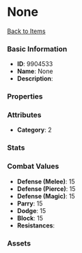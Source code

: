 # None



[Back to Items](../items.md)

### Basic Information

- **ID**: 9904533
- **Name**: None
- **Description**: 

### Properties


### Attributes

- **Category**: 2

### Stats


### Combat Values

- **Defense (Melee)**: 15
- **Defense (Pierce)**: 15
- **Defense (Magic)**: 15
- **Parry**: 15
- **Dodge**: 15
- **Block**: 15
- **Resistances**: 

### Assets


